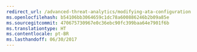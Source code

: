 ```yaml
---
redirect_url: /advanced-threat-analytics/modifying-ata-configuration
ms.openlocfilehash: b54106bb3064659c1dc78a600886246b2b09a85e
ms.sourcegitcommit: 470675730967e0c36ebc90fc399baa64e7901f6b
ms.translationtype: HT
ms.contentlocale: pt-BR
ms.lasthandoff: 06/30/2017
---
```

